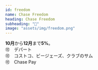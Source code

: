 ```yaml
---
id: freedom
name: Chase Freedom
heading: Chase Freedom
subheading: "📅"
image: "assets/img/freedom.png"
---
```

<strong>10月</strong>から<strong>12月</strong>まで<strong>5%</strong>。 <br />
🉑　デパート <br />
🉑　コストコ、ビージェーズ、クラブのサム <br />
🉑　Chase Pay
